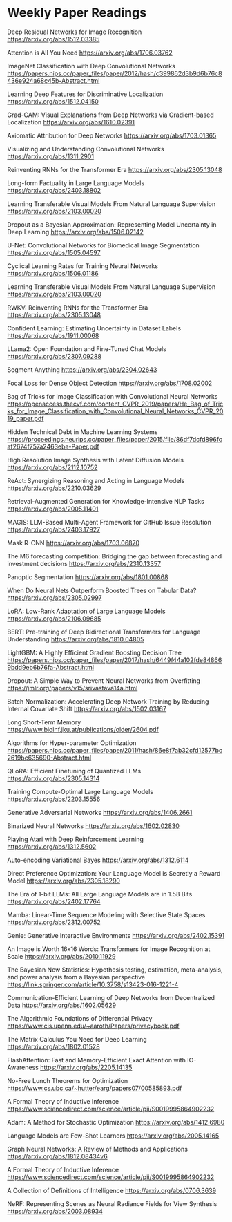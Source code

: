 # Weekly Paper Readings

Deep Residual Networks for Image Recognition 
https://arxiv.org/abs/1512.03385

Attention is All You Need
https://arxiv.org/abs/1706.03762

ImageNet Classification with Deep Convolutional Networks
https://papers.nips.cc/paper_files/paper/2012/hash/c399862d3b9d6b76c8436e924a68c45b-Abstract.html

Learning Deep Features for Discriminative Localization 
https://arxiv.org/abs/1512.04150

Grad-CAM: Visual Explanations from Deep Networks via Gradient-based Localization 
https://arxiv.org/abs/1610.02391

Axiomatic Attribution for Deep Networks
https://arxiv.org/abs/1703.01365

Visualizing and Understanding Convolutional Networks 
https://arxiv.org/abs/1311.2901

Reinventing RNNs for the Transformer Era
https://arxiv.org/abs/2305.13048

Long-form Factuality in Large Language Models
https://arxiv.org/abs/2403.18802

 Learning Transferable Visual Models From Natural Language Supervision
 https://arxiv.org/abs/2103.00020

 Dropout as a Bayesian Approximation: Representing Model Uncertainty in Deep Learning
 https://arxiv.org/abs/1506.02142

U-Net: Convolutional Networks for Biomedical Image Segmentation 
https://arxiv.org/abs/1505.04597

Cyclical Learning Rates for Training Neural Networks
https://arxiv.org/abs/1506.01186

Learning Transferable Visual Models From Natural Language Supervision
https://arxiv.org/abs/2103.00020

RWKV: Reinventing RNNs for the Transformer Era
https://arxiv.org/abs/2305.13048

Confident Learning: Estimating Uncertainty in Dataset Labels
https://arxiv.org/abs/1911.00068

LLama2: Open Foundation and Fine-Tuned Chat Models
https://arxiv.org/abs/2307.09288

Segment Anything
https://arxiv.org/abs/2304.02643

Focal Loss for Dense Object Detection
https://arxiv.org/abs/1708.02002

Bag of Tricks for Image Classification with Convolutional Neural Networks
https://openaccess.thecvf.com/content_CVPR_2019/papers/He_Bag_of_Tricks_for_Image_Classification_with_Convolutional_Neural_Networks_CVPR_2019_paper.pdf

Hidden Technical Debt in Machine Learning Systems
https://proceedings.neurips.cc/paper_files/paper/2015/file/86df7dcfd896fcaf2674f757a2463eba-Paper.pdf

High Resolution Image Synthesis with Latent Diffusion Models
https://arxiv.org/abs/2112.10752

ReAct: Synergizing Reasoning and Acting in Language Models
https://arxiv.org/abs/2210.03629

Retrieval-Augmented Generation for Knowledge-Intensive NLP Tasks
https://arxiv.org/abs/2005.11401

MAGIS: LLM-Based Multi-Agent Framework for GitHub Issue Resolution
https://arxiv.org/abs/2403.17927

Mask R-CNN
https://arxiv.org/abs/1703.06870

The M6 forecasting competition: Bridging the gap between forecasting and investment decisions
https://arxiv.org/abs/2310.13357

Panoptic Segmentation
https://arxiv.org/abs/1801.00868

When Do Neural Nets Outperform Boosted Trees on Tabular Data?
https://arxiv.org/abs/2305.02997

LoRA: Low-Rank Adaptation of Large Language Models
https://arxiv.org/abs/2106.09685

BERT: Pre-training of Deep Bidirectional Transformers for Language Understanding
https://arxiv.org/abs/1810.04805

LightGBM: A Highly Efficient Gradient Boosting Decision Tree
https://papers.nips.cc/paper_files/paper/2017/hash/6449f44a102fde848669bdd9eb6b76fa-Abstract.html

Dropout: A Simple Way to Prevent Neural Networks from Overfitting
https://jmlr.org/papers/v15/srivastava14a.html

Batch Normalization: Accelerating Deep Network Training by Reducing Internal Covariate Shift
https://arxiv.org/abs/1502.03167

Long Short-Term Memory
https://www.bioinf.jku.at/publications/older/2604.pdf

Algorithms for Hyper-parameter Optimization
https://papers.nips.cc/paper_files/paper/2011/hash/86e8f7ab32cfd12577bc2619bc635690-Abstract.html

QLoRA: Efficient Finetuning of Quantized LLMs
https://arxiv.org/abs/2305.14314

Training Compute-Optimal Large Language Models
https://arxiv.org/abs/2203.15556

Generative Adversarial Networks
https://arxiv.org/abs/1406.2661

Binarized Neural Networks
https://arxiv.org/abs/1602.02830

Playing Atari with Deep Reinforcement Learning
https://arxiv.org/abs/1312.5602

Auto-encoding Variational Bayes
https://arxiv.org/abs/1312.6114

Direct Preference Optimization: Your Language Model is Secretly a Reward Model
https://arxiv.org/abs/2305.18290

The Era of 1-bit LLMs: All Large Language Models are in 1.58 Bits
https://arxiv.org/abs/2402.17764

Mamba: Linear-Time Sequence Modeling with Selective State Spaces
https://arxiv.org/abs/2312.00752

Genie: Generative Interactive Environments
https://arxiv.org/abs/2402.15391

An Image is Worth 16x16 Words: Transformers for Image Recognition at Scale
https://arxiv.org/abs/2010.11929

The Bayesian New Statistics: Hypothesis testing, estimation, meta-analysis, and power analysis from a Bayesian perspective
https://link.springer.com/article/10.3758/s13423-016-1221-4

Communication-Efficient Learning of Deep Networks from Decentralized Data
https://arxiv.org/abs/1602.05629

The Algorithmic Foundations of Differential Privacy
https://www.cis.upenn.edu/~aaroth/Papers/privacybook.pdf

The Matrix Calculus You Need for Deep Learning
https://arxiv.org/abs/1802.01528

FlashAttention: Fast and Memory-Efficient Exact Attention with IO-Awareness
https://arxiv.org/abs/2205.14135

No-Free Lunch Theorems for Optimization
https://www.cs.ubc.ca/~hutter/earg/papers07/00585893.pdf

A Formal Theory of Inductive Inference
https://www.sciencedirect.com/science/article/pii/S0019995864902232

Adam: A Method for Stochastic Optimization
https://arxiv.org/abs/1412.6980

Language Models are Few-Shot Learners
https://arxiv.org/abs/2005.14165

Graph Neural Networks: A Review of Methods and Applications
https://arxiv.org/abs/1812.08434v6

A Formal Theory of Inductive Inference
https://www.sciencedirect.com/science/article/pii/S0019995864902232

A Collection of Definitions of Intelligence
https://arxiv.org/abs/0706.3639

NeRF: Representing Scenes as Neural Radiance Fields for View Synthesis
https://arxiv.org/abs/2003.08934
